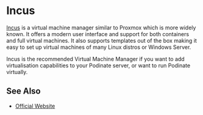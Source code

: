 # Incus
[Incus](https://linuxcontainers.org/incus/) is a virtual machine manager similar to Proxmox which is more widely known. It offers a modern user interface and support for both containers and full virtual machines. It also supports templates out of the box making it easy to set up virtual machines of many Linux distros or Windows Server.

Incus is the recommended Virtual Machine Manager if you want to add virtualisation capabilities to your Podinate server, or want to run Podinate virtually. 

## See Also
- [Official Website](https://linuxcontainers.org/incus/)